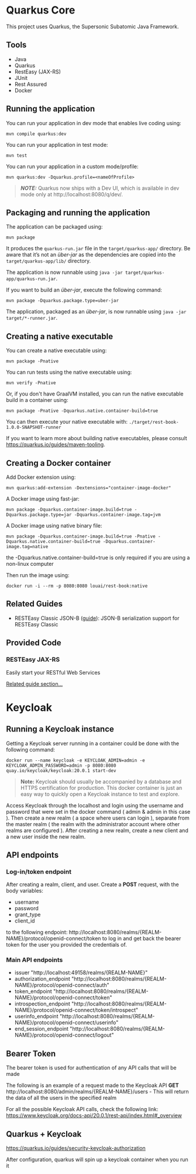 # Quarkus Core

This project uses Quarkus, the Supersonic Subatomic Java Framework.

## Tools

* Java
* Quarkus
* RestEasy (JAX-RS)
* JUnit
* Rest Assured
* Docker


## Running the application

You can run your application in dev mode that enables live coding using:
```shell script
mvn compile quarkus:dev
```

You can run your application in test mode:
```shell script
mvn test
```

You can run your application in a custom mode/profile:
```shell script
mvn quarkus:dev -Dquarkus.profile=<nameOfProfile>
```

> **_NOTE:_**  Quarkus now ships with a Dev UI, which is available in dev mode only at http://localhost:8080/q/dev/.
## Packaging and running the application

The application can be packaged using:
```shell script
mvn package
```
It produces the `quarkus-run.jar` file in the `target/quarkus-app/` directory.
Be aware that it’s not an _über-jar_ as the dependencies are copied into the `target/quarkus-app/lib/` directory.

The application is now runnable using `java -jar target/quarkus-app/quarkus-run.jar`.

If you want to build an _über-jar_, execute the following command:
```shell script
mvn package -Dquarkus.package.type=uber-jar
```

The application, packaged as an _über-jar_, is now runnable using `java -jar target/*-runner.jar`.

## Creating a native executable

You can create a native executable using:
```shell script
mvn package -Pnative
```
You can run tests using the native executable using:
```shell script
mvn verify -Pnative
```
Or, if you don't have GraalVM installed, you can run the native executable build in a container using:
```shell script
mvn package -Pnative -Dquarkus.native.container-build=true
```
You can then execute your native executable with: `./target/rest-book-1.0.0-SNAPSHOT-runner`

If you want to learn more about building native executables, please consult https://quarkus.io/guides/maven-tooling.

## Creating a Docker container

Add Docker extension using:
```shell script
mvn quarkus:add-extension -Dextensions="container-image-docker"
```
A Docker image using fast-jar:
```shell script
mvn package -Dquarkus.container-image.build=true -Dquarkus.package.type=jar -Dquarkus.container-image.tag=jvm
```

A Docker image using native binary file:
```shell script
mvn package -Dquarkus.container-image.build=true -Pnative -Dquarkus.native.container-build=true -Dquarkus.container-image.tag=native
```
the -Dquarkus.native.container-build=true is only required if you are using a non-linux computer

Then run the image using:
```shell script
docker run -i --rm -p 8080:8080 louai/rest-book:native
```

## Related Guides

- RESTEasy Classic JSON-B ([guide](https://quarkus.io/guides/rest-json)): JSON-B serialization support for RESTEasy Classic

## Provided Code

### RESTEasy JAX-RS

Easily start your RESTful Web Services

[Related guide section...](https://quarkus.io/guides/getting-started#the-jax-rs-resources)

# Keycloak

## Running a Keycloak instance
Getting a Keycloak server running in a container could be done with the following command:

```shell script
docker run --name keycloak -e KEYCLOAK_ADMIN=admin -e KEYCLOAK_ADMIN_PASSWORD=admin -p 8080:8080  quay.io/keycloak/keycloak:20.0.1 start-dev
```
> **Note:** Keycloak should usually be accompanied by a database and HTTPS certification for production. This docker container is just an easy way to quickly open a Keycloak instance to test and explore.

Access Keycloak through the localhost and login using the username and password that were set in the docker command ( admin & admin in this case ). Then create a new realm ( a space where users can login ), separate from the master realm ( the realm with the administrator account where other realms are configured ). After creating a new realm, create a new client and a new user inside the new realm. 

## API endpoints

### Log-in/token endpoint
After creating a realm, client, and user. Create a **POST** request, with the body variables:
* username
* password
* grant_type
* client_id

to the following endpoint:
http://localhost:8080/realms/{REALM-NAME}/protocol/openid-connect/token
to log in and get back the bearer token for the user you provided the credentials of. 


### Main API endpoints

* issuer	"http://localhost:49158/realms/{REALM-NAME}"
* authorization_endpoint	"http://localhost:8080/realms/{REALM-NAME}/protocol/openid-connect/auth"
* token_endpoint	"http://localhost:8080/realms/{REALM-NAME}/protocol/openid-connect/token"
* introspection_endpoint	"http://localhost:8080/realms/{REALM-NAME}/protocol/openid-connect/token/introspect"
* userinfo_endpoint	"http://localhost:8080/realms/{REALM-NAME}/protocol/openid-connect/userinfo"
* end_session_endpoint	"http://localhost:8080/realms/{REALM-NAME}/protocol/openid-connect/logout"

## Bearer Token
The bearer token is used for authentication of any API calls that will be made

The following is an example of a request made to the Keycloak API
**GET**  http://localhost:8080/admin/realms/{REALM-NAME}/users   -  This will return the data of all the users in the specified realm

For all the possible Keycloak API calls, check the following link: 
https://www.keycloak.org/docs-api/20.0.1/rest-api/index.html#_overview


## Quarkus + Keycloak

https://quarkus.io/guides/security-keycloak-authorization

After configuration, quarkus will spin up a keycloak container when you run it

